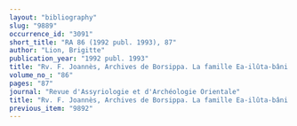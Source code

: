 ```yaml
---
layout: "bibliography"
slug: "9889"
occurrence_id: "3091"
short_title: "RA 86 (1992 publ. 1993), 87"
author: "Lion, Brigitte"
publication_year: "1992 publ. 1993"
title: "Rv. F. Joannès, Archives de Borsippa. La famille Ea-ilûta-bâni (1989)"
volume_no_: "86"
pages: "87"
journal: "Revue d'Assyriologie et d'Archéologie Orientale"
title: "Rv. F. Joannès, Archives de Borsippa. La famille Ea-ilûta-bâni (1989)"
previous_item: "9892"
---
```


